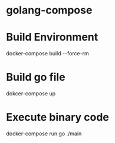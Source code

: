 # golang-compose

# Build Environment
docker-compose build --force-rm

# Build go file
dokcer-compose up

# Execute binary code
docker-compose run go ./main
